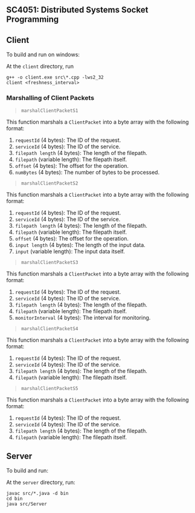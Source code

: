 ## SC4051: Distributed Systems Socket Programming

## Client

To build and run on windows:

At the `client` directory, run

```
g++ -o client.exe src\*.cpp -lws2_32
client <freshness_interval>
```

### Marshalling of Client Packets

> `marshalClientPacketS1`

This function marshals a `ClientPacket` into a byte array with the following format:

1. `requestId` (4 bytes): The ID of the request.
2. `serviceId` (4 bytes): The ID of the service.
3. `filepath length` (4 bytes): The length of the filepath.
4. `filepath` (variable length): The filepath itself.
5. `offset` (4 bytes): The offset for the operation.
6. `numBytes` (4 bytes): The number of bytes to be processed.

> `marshalClientPacketS2`

This function marshals a `ClientPacket` into a byte array with the following format:

1. `requestId` (4 bytes): The ID of the request.
2. `serviceId` (4 bytes): The ID of the service.
3. `filepath length` (4 bytes): The length of the filepath.
4. `filepath` (variable length): The filepath itself.
5. `offset` (4 bytes): The offset for the operation.
6. `input length` (4 bytes): The length of the input data.
7. `input` (variable length): The input data itself.

> `marshalClientPacketS3`

This function marshals a `ClientPacket` into a byte array with the following format:

1. `requestId` (4 bytes): The ID of the request.
2. `serviceId` (4 bytes): The ID of the service.
3. `filepath length` (4 bytes): The length of the filepath.
4. `filepath` (variable length): The filepath itself.
5. `monitorInterval` (4 bytes): The interval for monitoring.

> `marshalClientPacketS4`

This function marshals a `ClientPacket` into a byte array with the following format:

1. `requestId` (4 bytes): The ID of the request.
2. `serviceId` (4 bytes): The ID of the service.
3. `filepath length` (4 bytes): The length of the filepath.
4. `filepath` (variable length): The filepath itself.

> `marshalClientPacketS5`

This function marshals a `ClientPacket` into a byte array with the following format:

1. `requestId` (4 bytes): The ID of the request.
2. `serviceId` (4 bytes): The ID of the service.
3. `filepath length` (4 bytes): The length of the filepath.
4. `filepath` (variable length): The filepath itself.

## Server

To build and run:

At the `server` directory, run:

```
javac src/*.java -d bin
cd bin
java src/Server
```
